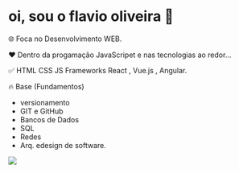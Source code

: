 # oi, sou o flavio oliveira 🚀
🌐 Foca no Desenvolvimento WEB.

❤️ Dentro da progamação JavaScripet e nas tecnologias ao redor...

✅ HTML CSS JS Frameworks React , Vue.js , Angular.

🔥 Base (Fundamentos) 
* versionamento
* GIT e GitHub
* Bancos de Dados
* SQL
* Redes
* Arq. edesign de software.

<div>
   <a href-"https://beacons.ai/galileuflavio">
   <img heigt="180cm" src="https://github-readme.stats.vercel.app/api?username=galileuflavioshow_icons=trum&theme=dracula&include_all_commits=true&count_private=truer_/>
   <img heigt="180cm" src="https://github-readme.stats.vercel.app/apl/top-langs/?username=glileuflavioyout=compact&langs_count+168themg=dracula"_/>
 </div>                                                                                                                               
